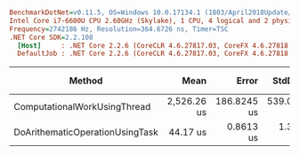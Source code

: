 ``` ini

BenchmarkDotNet=v0.11.5, OS=Windows 10.0.17134.1 (1803/April2018Update/Redstone4)
Intel Core i7-6600U CPU 2.60GHz (Skylake), 1 CPU, 4 logical and 2 physical cores
Frequency=2742186 Hz, Resolution=364.6726 ns, Timer=TSC
.NET Core SDK=2.2.108
  [Host]     : .NET Core 2.2.6 (CoreCLR 4.6.27817.03, CoreFX 4.6.27818.02), 64bit RyuJIT
  DefaultJob : .NET Core 2.2.6 (CoreCLR 4.6.27817.03, CoreFX 4.6.27818.02), 64bit RyuJIT


```
|                          Method |        Mean |       Error |     StdDev | Rank | Rank |   Gen 0 | Gen 1 | Gen 2 | Allocated |
|-------------------------------- |------------:|------------:|-----------:|-----:|-----:|--------:|------:|------:|----------:|
|    ComputationalWorkUsingThread | 2,526.26 us | 186.8245 us | 539.031 us |    2 |   ** | 27.3438 |     - |     - |     280 B |
| DoArithematicOperationUsingTask |    44.17 us |   0.8613 us |   1.341 us |    1 |    * |  1.0376 |     - |     - |     144 B |
